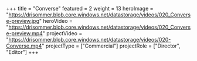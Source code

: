 +++
title = "Converse"
featured = 2
weight = 13
heroImage = "https://drisommer.blob.core.windows.net/datastorage/videos/020_Converse-preview.jpg"
heroVideo = "https://drisommer.blob.core.windows.net/datastorage/videos/020_Converse-preview.mp4"
projectVideo = "https://drisommer.blob.core.windows.net/datastorage/videos/020-Converse.mp4"
projectType = ["Commercial"]
projectRole = ["Director", "Editor"]
+++
